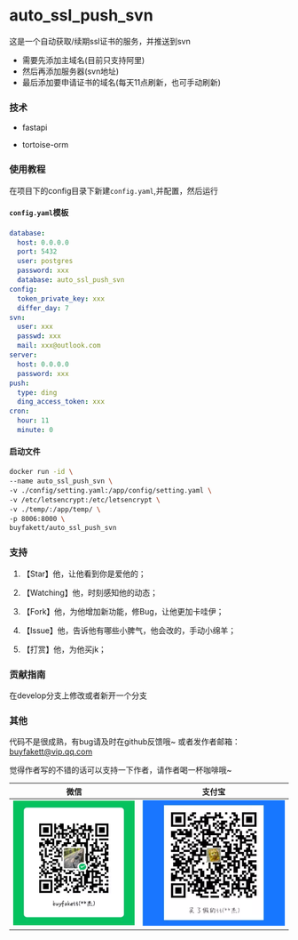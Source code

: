 # auto_ssl_push_svn

这是一个自动获取/续期ssl证书的服务，并推送到svn

- 需要先添加主域名(目前只支持阿里)
- 然后再添加服务器(svn地址)
- 最后添加要申请证书的域名(每天11点刷新，也可手动刷新)

### 技术

- fastapi

- tortoise-orm

### 使用教程

在项目下的config目录下新建`config.yaml`,并配置，然后运行

#### `config.yaml`模板
```yaml
database:
  host: 0.0.0.0
  port: 5432
  user: postgres
  password: xxx
  database: auto_ssl_push_svn
config:
  token_private_key: xxx
  differ_day: 7
svn:
  user: xxx
  passwd: xxx
  mail: xxx@outlook.com
server:
  host: 0.0.0.0
  password: xxx
push:
  type: ding
  ding_access_token: xxx
cron:
  hour: 11
  minute: 0
```

#### 启动文件
```bash
docker run -id \
--name auto_ssl_push_svn \
-v ./config/setting.yaml:/app/config/setting.yaml \
-v /etc/letsencrypt:/etc/letsencrypt \
-v ./temp/:/app/temp/ \
-p 8006:8000 \
buyfakett/auto_ssl_push_svn
```

### 支持

1. 【Star】他，让他看到你是爱他的；

2. 【Watching】他，时刻感知他的动态；

3. 【Fork】他，为他增加新功能，修Bug，让他更加卡哇伊；

4. 【Issue】他，告诉他有哪些小脾气，他会改的，手动小绵羊；

5. 【打赏】他，为他买jk；

### 贡献指南

在develop分支上修改或者新开一个分支

### 其他

代码不是很成熟，有bug请及时在github反馈哦~ 或者发作者邮箱：buyfakett@vip.qq.com

觉得作者写的不错的话可以支持一下作者，请作者喝一杯咖啡哦~

| 微信                             | 支付宝                        |
| -------------------------------- | ----------------------------- |
| ![alipay](./pay_img/wechat.webp) | ![wechat](./pay_img/ali.webp) |